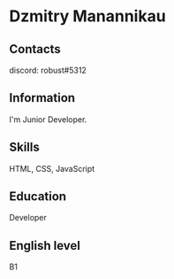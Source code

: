 # Dzmitry Manannikau

## Contacts
discord: robust#5312

## Information
I'm Junior Developer.

## Skills
HTML, CSS, JavaScript

## Education
Developer

## English level
B1
